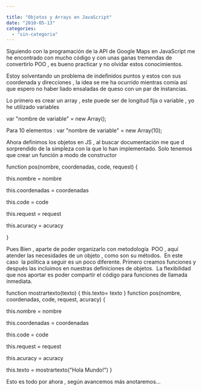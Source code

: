 ```yaml
---

title: "Objetos y Arrays en JavaScript"
date: "2010-05-13"
categories: 
  - "sin-categoria"
---
```


Siguiendo con la programación de la API de Google Maps en JavaScript me he encontrado con mucho código y con unas ganas tremendas de convertirlo POO , es bueno practicar y no olvidar estos conocimientos.

Estoy solventando un problema de indefinidos puntos y estos con sus coordenada y direcciones , la idea se me ha ocurrido mientras comía así que espero no haber liado ensaladas de queso con un par de instancias.

Lo primero es crear un array , este puede ser de longitud fija o variable , yo he utilizado variables

var "nombre de variable" = new Array();

Para 10 elementos : var "nombre de variable" = new Array(10);

Ahora definimos los objetos en JS , al buscar documentación me que d sorprendido de la simpleza con la que lo han implementado. Solo tenemos que crear un función a modo de constructor

function pos(nombre, coordenadas, code, request) {

  this.nombre = nombre

  this.coordenadas = coordenadas

  this.code = code

  this.request = request

  this.acuracy = acuracy

}

Pues Bien , aparte de poder organizarlo con metodología  POO , aquí atender las necesidades de un objeto , como son su métodos.  En este caso  la política a seguir es un poco diferente. Primero creamos funciones y después las incluimos en nuestras definiciones de objetos.  La flexibilidad que nos aportar es poder compartir el código para funciones de llamada inmediata.

function mostrartexto(texto) {
  this.texto= texto
}
function pos(nombre, coordenadas, code, request, acuracy) {

  this.nombre = nombre

  this.coordenadas = coordenadas

  this.code = code

  this.request = request

  this.acuracy = acuracy

  this.texto = mostrartexto("Hola Mundo!")
}

Esto es todo por ahora , según avancemos más anotaremos...
